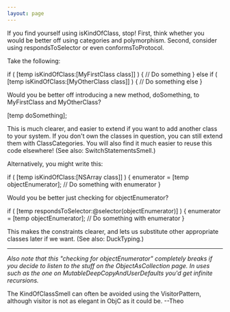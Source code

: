 ```yaml
---
layout: page
---
```




If you find yourself using     isKindOfClass, stop! First, think whether you would be better off using categories and polymorphism. Second, consider using     respondsToSelector or even     conformsToProtocol.

Take the following:

    
if ( [temp isKindOfClass:[MyFirstClass class]] ) {
    // Do something
} else if ( [temp isKindOfClass:[MyOtherClass class]] ) {
    // Do something else
} 


Would you be better off introducing a new method,     doSomething, to MyFirstClass and MyOtherClass?

    
[temp doSomething];


This is much clearer, and easier to extend if you want to add another class to your system. If you don't own the classes in question, you can still extend them with ClassCategories. You will also find it much easier to reuse this code elsewhere! (See also: SwitchStatementsSmell.)

Alternatively, you might write this:

    
if ( [temp isKindOfClass:[NSArray class]] ) {
  enumerator = [temp objectEnumerator];
  // Do something with enumerator
}


Would you be better just checking for     objectEnumerator?

    
if ( [temp respondsToSelector:@selector(objectEnumerator)] )  {
  enumerator = [temp objectEnumerator];
  // Do something with enumerator
}


This makes the constraints clearer, and lets us substitute other appropriate classes later if we want. (See also: DuckTyping.)

----

*Also note that this "checking for objectEnumerator" completely breaks if you decide to listen to the stuff on the ObjectAsCollection page.  In uses such as the one on MutableDeepCopyAndUserDefaults you'd get infinite recursions.*

The KindOfClassSmell can often be avoided using the VisitorPattern, although visitor is not as elegant in ObjC as it could be. --Theo
